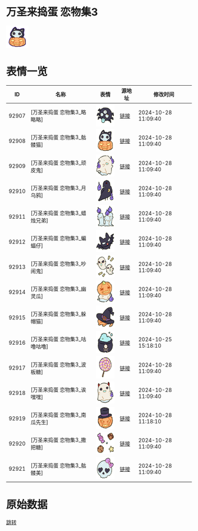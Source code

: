 # 万圣来捣蛋 恋物集3

<img src="./cover.png" height="60" alt="cover" />

# 表情一览

|ID|名称|表情|源地址|修改时间|
|----|----|----|----|----|
|92907|[万圣来捣蛋 恋物集3_略略略]|<img src="./pic/092907_%5B万圣来捣蛋 恋物集3_略略略%5D.png" height="60" alt="略略略"/>|[链接](https://i0.hdslb.com/bfs/garb/17cfd4792307b71ff3a52454ebfe035d80c10504.png)|2024-10-28 11:09:40|
|92908|[万圣来捣蛋 恋物集3_骷髅猫]|<img src="./pic/092908_%5B万圣来捣蛋 恋物集3_骷髅猫%5D.png" height="60" alt="骷髅猫"/>|[链接](https://i0.hdslb.com/bfs/garb/2d04462382855b25c5e41a6456abdebfda1f0e0c.png)|2024-10-28 11:09:40|
|92909|[万圣来捣蛋 恋物集3_顽皮鬼]|<img src="./pic/092909_%5B万圣来捣蛋 恋物集3_顽皮鬼%5D.png" height="60" alt="顽皮鬼"/>|[链接](https://i0.hdslb.com/bfs/garb/93fe09b69cb3409a61397e4e4a8a2b57a3b636ad.png)|2024-10-28 11:09:40|
|92910|[万圣来捣蛋 恋物集3_月乌鸦]|<img src="./pic/092910_%5B万圣来捣蛋 恋物集3_月乌鸦%5D.png" height="60" alt="月乌鸦"/>|[链接](https://i0.hdslb.com/bfs/garb/cc160c457f6b55ab0e6bd0cba422fe1ebae194b9.png)|2024-10-28 11:09:40|
|92911|[万圣来捣蛋 恋物集3_蜡烛兄弟]|<img src="./pic/092911_%5B万圣来捣蛋 恋物集3_蜡烛兄弟%5D.png" height="60" alt="蜡烛兄弟"/>|[链接](https://i0.hdslb.com/bfs/garb/08b69f5c805877aa7cb490e3f6508c8d882b41c2.png)|2024-10-28 11:09:40|
|92912|[万圣来捣蛋 恋物集3_蝙蝠仔]|<img src="./pic/092912_%5B万圣来捣蛋 恋物集3_蝙蝠仔%5D.png" height="60" alt="蝙蝠仔"/>|[链接](https://i0.hdslb.com/bfs/garb/3330a8a6dce2a868320ff1acd7f306622a5b6f59.png)|2024-10-28 11:09:40|
|92913|[万圣来捣蛋 恋物集3_吵闹鬼]|<img src="./pic/092913_%5B万圣来捣蛋 恋物集3_吵闹鬼%5D.png" height="60" alt="吵闹鬼"/>|[链接](https://i0.hdslb.com/bfs/garb/c4ebb0c5ea4c406a5db6f0770176f1ccbbbf0dd1.png)|2024-10-28 11:09:40|
|92914|[万圣来捣蛋 恋物集3_幽灵瓜]|<img src="./pic/092914_%5B万圣来捣蛋 恋物集3_幽灵瓜%5D.png" height="60" alt="幽灵瓜"/>|[链接](https://i0.hdslb.com/bfs/garb/e1b3f02f535a1a4669a94343b15ee5e82fdb5286.png)|2024-10-28 11:09:40|
|92915|[万圣来捣蛋 恋物集3_躲帽猫]|<img src="./pic/092915_%5B万圣来捣蛋 恋物集3_躲帽猫%5D.png" height="60" alt="躲帽猫"/>|[链接](https://i0.hdslb.com/bfs/garb/ada8a509b0b80ede03b612cf9c49eaafb39383e7.png)|2024-10-28 11:09:40|
|92916|[万圣来捣蛋 恋物集3_咕噜咕噜]|<img src="./pic/092916_%5B万圣来捣蛋 恋物集3_咕噜咕噜%5D.png" height="60" alt="咕噜咕噜"/>|[链接](https://i0.hdslb.com/bfs/garb/68140815d8b0c1ff697be9ba741d2b5b7ffbd306.png)|2024-10-25 15:18:10|
|92917|[万圣来捣蛋 恋物集3_波板糖]|<img src="./pic/092917_%5B万圣来捣蛋 恋物集3_波板糖%5D.png" height="60" alt="波板糖"/>|[链接](https://i0.hdslb.com/bfs/garb/5ec0f30e8e9a24d705a17564839091c8f0db13e8.png)|2024-10-28 11:09:40|
|92918|[万圣来捣蛋 恋物集3_诶嘿嘿]|<img src="./pic/092918_%5B万圣来捣蛋 恋物集3_诶嘿嘿%5D.png" height="60" alt="诶嘿嘿"/>|[链接](https://i0.hdslb.com/bfs/garb/740a3175ad69dcdb2f7a097330ed0476d142332f.png)|2024-10-28 11:09:40|
|92919|[万圣来捣蛋 恋物集3_南瓜先生]|<img src="./pic/092919_%5B万圣来捣蛋 恋物集3_南瓜先生%5D.png" height="60" alt="南瓜先生"/>|[链接](https://i0.hdslb.com/bfs/garb/94b4c9d272463a7940340f57282cf3257431cbd0.png)|2024-10-28 11:18:10|
|92920|[万圣来捣蛋 恋物集3_撒把糖]|<img src="./pic/092920_%5B万圣来捣蛋 恋物集3_撒把糖%5D.png" height="60" alt="撒把糖"/>|[链接](https://i0.hdslb.com/bfs/garb/208c5c48047af7a534ca87306ff4ee79b058e80d.png)|2024-10-28 11:09:40|
|92921|[万圣来捣蛋 恋物集3_骷髅美]|<img src="./pic/092921_%5B万圣来捣蛋 恋物集3_骷髅美%5D.png" height="60" alt="骷髅美"/>|[链接](https://i0.hdslb.com/bfs/garb/4a19b410ba68efeb2ae99a701698ea384e4ddf96.png)|2024-10-28 11:09:40|

# 原始数据

[跳转](./raw.json)

